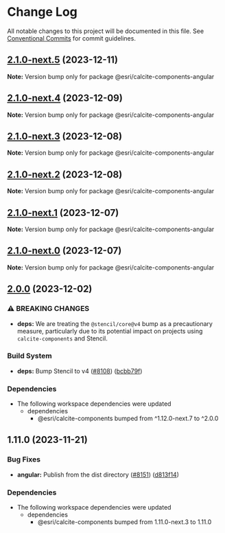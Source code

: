 # Change Log

All notable changes to this project will be documented in this file.
See [Conventional Commits](https://conventionalcommits.org) for commit guidelines.

## [2.1.0-next.5](https://github.com/Esri/calcite-design-system/compare/@esri/calcite-components-angular@2.1.0-next.4...@esri/calcite-components-angular@2.1.0-next.5) (2023-12-11)

__Note:__ Version bump only for package @esri/calcite-components-angular

## [2.1.0-next.4](https://github.com/Esri/calcite-design-system/compare/@esri/calcite-components-angular@2.1.0-next.3...@esri/calcite-components-angular@2.1.0-next.4) (2023-12-09)

__Note:__ Version bump only for package @esri/calcite-components-angular

## [2.1.0-next.3](https://github.com/Esri/calcite-design-system/compare/@esri/calcite-components-angular@2.1.0-next.2...@esri/calcite-components-angular@2.1.0-next.3) (2023-12-08)

__Note:__ Version bump only for package @esri/calcite-components-angular

## [2.1.0-next.2](https://github.com/Esri/calcite-design-system/compare/@esri/calcite-components-angular@2.1.0-next.1...@esri/calcite-components-angular@2.1.0-next.2) (2023-12-08)

__Note:__ Version bump only for package @esri/calcite-components-angular

## [2.1.0-next.1](https://github.com/Esri/calcite-design-system/compare/@esri/calcite-components-angular@2.1.0-next.0...@esri/calcite-components-angular@2.1.0-next.1) (2023-12-07)

__Note:__ Version bump only for package @esri/calcite-components-angular

## [2.1.0-next.0](https://github.com/Esri/calcite-design-system/compare/@esri/calcite-components-angular@2.0.0...@esri/calcite-components-angular@2.1.0-next.0) (2023-12-07)

__Note:__ Version bump only for package @esri/calcite-components-angular

## [2.0.0](https://github.com/Esri/calcite-design-system/compare/@esri/calcite-components-angular@1.11.0...@esri/calcite-components-angular@2.0.0) (2023-12-02)

### ⚠ BREAKING CHANGES

- __deps:__ We are treating the `@stencil/core@v4` bump as a precautionary measure, particularly due to its potential impact on projects using `calcite-components` and Stencil.

### Build System

- __deps:__ Bump Stencil to v4 ([#8108](https://github.com/Esri/calcite-design-system/issues/8108)) ([bcbb79f](https://github.com/Esri/calcite-design-system/commit/bcbb79f8c925d505bb4ee5e6a54861c5f6bb88b9))

### Dependencies

- The following workspace dependencies were updated
  - dependencies
    - @esri/calcite-components bumped from ^1.12.0-next.7 to ^2.0.0

## 1.11.0 (2023-11-21)

### Bug Fixes

- __angular:__ Publish from the dist directory ([#8151](https://github.com/Esri/calcite-design-system/issues/8151)) ([d813f14](https://github.com/Esri/calcite-design-system/commit/d813f14c3c2fc7b765ccf27166f31201d91f2ac5))

### Dependencies

- The following workspace dependencies were updated
  - dependencies
    - @esri/calcite-components bumped from 1.11.0-next.3 to 1.11.0
